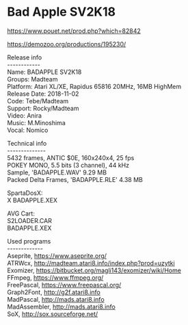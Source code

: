 # Bad Apple SV2K18

https://www.pouet.net/prod.php?which=82842

https://demozoo.org/productions/195230/


Release info<br>
------------<br>
Name: BADAPPLE SV2K18<br>
Groups: Madteam<br>
Platform: Atari XL/XE, Rapidus 65816 20MHz, 16MB HighMem<br>
Release Date: 2018-11-02<br>
Code: Tebe/Madteam<br>
Support: Rocky/Madteam<br>
Video: Anira<br>
Music: M.Minoshima<br>
Vocal: Nomico<br>

Technical info<br>
--------------<br>
5432 frames, ANTIC $0E, 160x240x4, 25 fps<br>
POKEY MONO, 5.5 bits (3 channel), 44 kHz<br>
Sample, 'BADAPPLE.WAV' 9.29 MB<br>
Packed Delta Frames, 'BADAPPLE.RLE' 4.38 MB<br>

SpartaDosX:<br>
X BADAPPLE.XEX<br>

AVG Cart:<br>
S2LOADER.CAR<br>
BADAPPLE.XEX<br>

Used programs<br>
-------------<br>
Aseprite, https://www.aseprite.org/<br>
ATRWcx, http://madteam.atari8.info/index.php?prod=uzytki<br>
Exomizer, https://bitbucket.org/magli143/exomizer/wiki/Home<br>
FFmpeg, https://www.ffmpeg.org/<br>
FreePascal, https://www.freepascal.org/<br>
Graph2Font, http://g2f.atari8.info<br>
MadPascal, http://mads.atari8.info<br>
MadAssembler, http://mads.atari8.info<br>
SoX, http://sox.sourceforge.net/<br>
